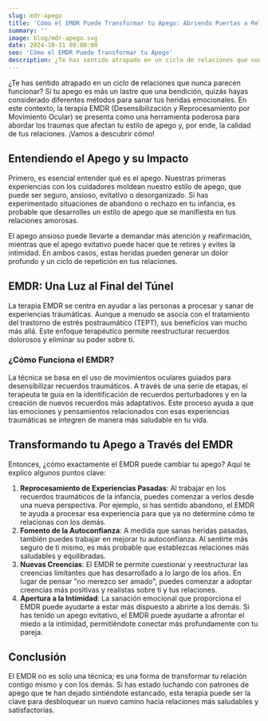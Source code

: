 ```yaml
---
slug: mdr-apego
title: 'Cómo el EMDR Puede Transformar tu Apego: Abriendo Puertas a Relaciones Más Saludables'
summary: ''
image: blog/mdr-apego.svg
date: 2024-10-31 00:00:00
seo: 'Cómo el EMDR Puede Transformar tu Apego'
description: ¿Te has sentido atrapado en un ciclo de relaciones que nunca parecen funcionar? Si tu apego es más un lastre que una bendición, quizás hayas considerado…
---
```


¿Te has sentido atrapado en un ciclo de relaciones que nunca parecen funcionar? Si tu apego es más un lastre que una bendición, quizás hayas considerado diferentes métodos para sanar tus heridas emocionales. En este contexto, la terapia EMDR (Desensibilización y Reprocesamiento por Movimiento Ocular) se presenta como una herramienta poderosa para abordar los traumas que afectan tu estilo de apego y, por ende, la calidad de tus relaciones. ¡Vamos a descubrir cómo!

## Entendiendo el Apego y su Impacto

Primero, es esencial entender qué es el apego. Nuestras primeras experiencias con los cuidadores moldean nuestro estilo de apego, que puede ser seguro, ansioso, evitativo o desorganizado. Si has experimentado situaciones de abandono o rechazo en tu infancia, es probable que desarrolles un estilo de apego que se manifiesta en tus relaciones amorosas.

El apego ansioso puede llevarte a demandar más atención y reafirmación, mientras que el apego evitativo puede hacer que te retires y evites la intimidad. En ambos casos, estas heridas pueden generar un dolor profundo y un ciclo de repetición en tus relaciones.

## EMDR: Una Luz al Final del Túnel

La terapia EMDR se centra en ayudar a las personas a procesar y sanar de experiencias traumáticas. Aunque a menudo se asocia con el tratamiento del trastorno de estrés postraumático (TEPT), sus beneficios van mucho más allá. Este enfoque terapéutico permite reestructurar recuerdos dolorosos y eliminar su poder sobre ti.

### ¿Cómo Funciona el EMDR?

La técnica se basa en el uso de movimientos oculares guiados para desensibilizar recuerdos traumáticos. A través de una serie de etapas, el terapeuta te guía en la identificación de recuerdos perturbadores y en la creación de nuevos recuerdos más adaptativos. Este proceso ayuda a que las emociones y pensamientos relacionados con esas experiencias traumáticas se integren de manera más saludable en tu vida.

## Transformando tu Apego a Través del EMDR

Entonces, ¿cómo exactamente el EMDR puede cambiar tu apego? Aquí te explico algunos puntos clave:

1. **Reprocesamiento de Experiencias Pasadas**: Al trabajar en los recuerdos traumáticos de la infancia, puedes comenzar a verlos desde una nueva perspectiva. Por ejemplo, si has sentido abandono, el EMDR te ayuda a procesar esa experiencia para que ya no determine cómo te relacionas con los demás.
2. **Fomento de la Autoconfianza**: A medida que sanas heridas pasadas, también puedes trabajar en mejorar tu autoconfianza. Al sentirte más seguro de ti mismo, es más probable que establezcas relaciones más saludables y equilibradas.
3. **Nuevas Creencias**: El EMDR te permite cuestionar y reestructurar las creencias limitantes que has desarrollado a lo largo de los años. En lugar de pensar "no merezco ser amado", puedes comenzar a adoptar creencias más positivas y realistas sobre ti y tus relaciones.
4. **Apertura a la Intimidad**: La sanación emocional que proporciona el EMDR puede ayudarte a estar más dispuesto a abrirte a los demás. Si has tenido un apego evitativo, el EMDR puede ayudarte a afrontar el miedo a la intimidad, permitiéndote conectar más profundamente con tu pareja.

## Conclusión

El EMDR no es solo una técnica; es una forma de transformar tu relación contigo mismo y con los demás. Si has estado luchando con patrones de apego que te han dejado sintiéndote estancado, esta terapia puede ser la clave para desbloquear un nuevo camino hacia relaciones más saludables y satisfactorias.
